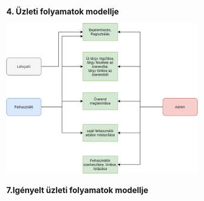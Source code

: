 ## 4. Üzleti folyamatok modellje

![Üzleti folyamatok modellje](../Doc/Pictures/business_model.png)

## 7.Igényelt üzleti folyamatok modellje
